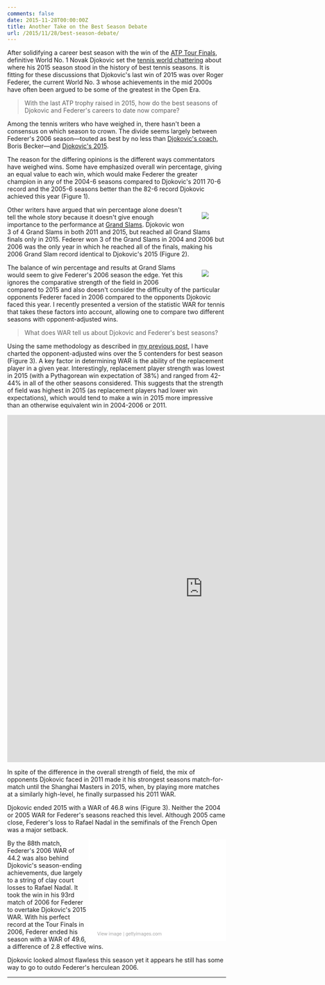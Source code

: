 ```yaml
---
comments: false
date: 2015-11-28T00:00:00Z
title: Another Take on the Best Season Debate
url: /2015/11/28/best-season-debate/
---
```


After solidifying a career best season with the win of the [ATP Tour Finals](http://www.atpworldtour.com/en/news/federer-djokovic-clash-for-london-finale-crown-2015), definitive World No. 1 Novak Djokovic set the [tennis world chattering](http://ftw.usatoday.com/2015/11/roger-federer-novak-djokovic-best-season-in-tennis-history-ever-2006-2015-john-mcenroe-rafael-nadal-grand-slams) about where his 2015 season stood in the history of best tennis seasons. It is fitting for these discussions that Djokovic's last win of 2015 was over Roger Federer, the current World No. 3 whose achievements in the mid 2000s have often been argued to be some of the greatest in the Open Era. 

> With the last ATP trophy raised in 2015, how do the best seasons of Djokovic and Federer's careers to date now compare?

Among the tennis writers who have weighed in, there hasn't been a consensus on which season to crown. The divide seems largely between Federer's 2006 season&mdash;touted as best by no less than [Djokovic's coach](http://www.tennis-x.com/xblog/2015-11-25/21285.php), Boris Becker&mdash;and [Djokovic's 2015](http://bleacherreport.com/articles/2592497-is-novak-djokovics-2015-season-the-greatest-in-mens-tennis-history). 

The reason for the differing opinions is the different ways commentators have weighed wins. Some have emphasized overall win percentage, giving an equal value to each win, which would make Federer the greater champion in any of the 2004-6 seasons compared to Djokovic's 2011 70-6 record and  the 2005-6 seasons better than the 82-6 record Djokovic achieved this year (Figure 1). 

<figure style="float:right;">
  <img src="/assets/djokovic_federer_matches.png"/>
</figure>

Other writers have argued that win percentage alone doesn't tell the whole story because it doesn't give enough importance to the performance at [Grand Slams](http://bleacherreport.com/articles/997525-the-top-twelve-tennis-seasons-of-the-open-era/). Djokovic won 3 of 4 Grand Slams in both 2011 and 2015, but reached all Grand Slams finals only in 2015. Federer won 3 of the Grand Slams in 2004 and 2006 but 2006 was the only year in which he reached all of the finals, making his 2006 Grand Slam record identical to Djokovic's 2015 (Figure 2).

<figure style="float:right;">
  <img src="/assets/djokovic_federer_majors.png"/>
</figure>

The balance of win percentage and results at Grand Slams would seem to give Federer's 2006 season the edge. Yet this ignores the comparative strength of the field in 2006 compared to 2015 and also doesn't consider the difficulty of the particular opponents Federer faced in 2006 compared to the opponents Djokovic faced this year. I recently presented a version of the statistic WAR for tennis that takes these factors into account, allowing one to compare two different seasons with opponent-adjusted wins.

> What does WAR tell us about Djokovic and Federer's best seasons?


Using the same methodology as described in [my previous post](http://on-the-t.com/2015/11/14/WAR-for-All-Seasons/), I have charted the opponent-adjusted wins over the 5 contenders for best season (Figure 3). A key factor in determining WAR is the ability of the replacement player in a given year. Interestingly, replacement player strength was lowest in 2015 (with a Pythagorean win expectation of 38%) and ranged from 42-44% in all of the other seasons considered. This suggests that the strength of field was highest in 2015 (as replacement players had lower win expectations), which would tend to make a win in 2015 more impressive than an otherwise equivalent win in 2004-2006 or 2011. 

<iframe width="900" height="800" frameborder="0" scrolling="no" src="https://plot.ly/~on-the-t/771.embed"></iframe>

In spite of the difference in the overall strength of field, the mix of opponents Djokovic faced in 2011 made it his strongest seasons match-for-match until the Shanghai Masters in 2015, when, by playing more matches at a similarly high-level, he finally surpassed his 2011 WAR. 

Djokovic ended 2015 with a WAR of 46.8 wins (Figure 3). Neither the 2004 or 2005 WAR for Federer's seasons reached this level. Although 2005 came close, Federer's loss to Rafael Nadal in the semifinals of the French Open was a major setback. 

<div class="getty embed image" style="background-color:#fff;display:inline-block;font-family:'Helvetica Neue',Helvetica,Arial,sans-serif;color:#a7a7a7;font-size:11px;width:100%;max-width:297px;float:right;padding:2%;"><div style="overflow:hidden;position:relative;height:0;padding:66.666667% 0 0 0;width:100%;"><iframe src="//embed.gettyimages.com/embed/498315908?et=Uc_D7PRHQf5m2_8kclcR7g&viewMoreLink=off&sig=Y1NGJHo2ZZcUT4c-CpAJa_hWLo7P7_sYoHjxaI0Q3x8=" width="297" height="198" scrolling="no" frameborder="0" style="display:inline-block;position:absolute;top:0;left:0;width:100%;height:100%;"></iframe></div><p style="margin:0;"></p><div style="padding:0;margin:0 0 0 10px;text-align:left;"><a href="http://www.gettyimages.com/detail/498315908" target="_blank" style="color:#a7a7a7;text-decoration:none;font-weight:normal !important;border:none;display:inline-block;">View image</a> | <a href="http://www.gettyimages.com" target="_blank" style="color:#a7a7a7;text-decoration:none;font-weight:normal !important;border:none;display:inline-block;">gettyimages.com</a></div></div>

By the 88th match, Federer's 2006 WAR of 44.2 was also behind Djokovic's season-ending achievements, due largely to a string of clay court losses to Rafael Nadal. It took the win in his 93rd match of 2006 for Federer to overtake Djokovic's 2015 WAR. With his perfect record at the Tour Finals in 2006, Federer ended his season with a WAR of 49.6, a difference of 2.8 effective wins. 

Djokovic looked almost flawless this season yet it appears he still has some way to go to outdo Federer's herculean 2006.

---

